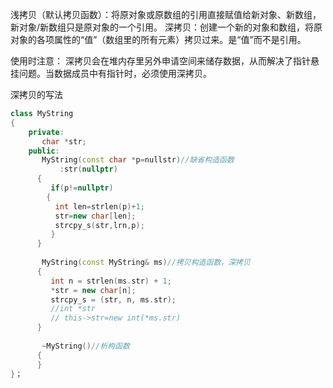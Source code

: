 浅拷贝（默认拷贝函数）：将原对象或原数组的引用直接赋值给新对象、新数组，新对象/新数组只是原对象的一个引用。
深拷贝：创建一个新的对象和数组，将原对象的各项属性的“值”（数组里的所有元素）拷贝过来。是“值”而不是引用。

使用时注意：
深拷贝会在堆内存里另外申请空间来储存数据，从而解决了指针悬挂问题。当数据成员中有指针时，必须使用深拷贝。

深拷贝的写法
```cpp
class MyString
{
	private:
	   char *str;
	public:
	   MyString(const char *p=nullstr)//缺省构造函数
	       :str(nullptr)
	  {
	     if(p!=nullptr)
	    {
	      int len=strlen(p)+1;
	      str=new char[len];
	      strcpy_s(str,lrn,p);
	     }
	  }
	 
	   MyString(const MyString& ms)//拷贝构造函数，深拷贝
	  {
		 int n = strlen(ms.str) + 1;
		 *str = new char[n];
		 strcpy_s = (str, n, ms.str);
	     //int *str
	     // this->str=new int(*ms.str)
	  }
	 
	   ~MyString()//析构函数
	  {
	  }
}；
```